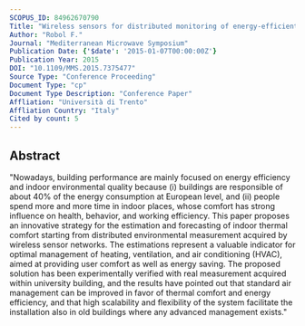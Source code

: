 ```yaml
---
SCOPUS_ID: 84962670790
Title: "Wireless sensors for distributed monitoring of energy-efficient smart buildings"
Author: "Robol F."
Journal: "Mediterranean Microwave Symposium"
Publication Date: {'$date': '2015-01-07T00:00:00Z'}
Publication Year: 2015
DOI: "10.1109/MMS.2015.7375477"
Source Type: "Conference Proceeding"
Document Type: "cp"
Document Type Description: "Conference Paper"
Affliation: "Università di Trento"
Affliation Country: "Italy"
Cited by count: 5
---
```


## Abstract
"Nowadays, building performance are mainly focused on energy efficiency and indoor environmental quality because (i) buildings are responsible of about 40% of the energy consumption at European level, and (ii) people spend more and more time in indoor places, whose comfort has strong influence on health, behavior, and working efficiency. This paper proposes an innovative strategy for the estimation and forecasting of indoor thermal comfort starting from distributed environmental measurement acquired by wireless sensor networks. The estimations represent a valuable indicator for optimal management of heating, ventilation, and air conditioning (HVAC), aimed at providing user comfort as well as energy saving. The proposed solution has been experimentally verified with real measurement acquired within university building, and the results have pointed out that standard air management can be improved in favor of thermal comfort and energy efficiency, and that high scalability and flexibility of the system facilitate the installation also in old buildings where any advanced management exists."

